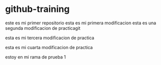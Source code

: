 # github-training
este es mi primer repositorio
esta es mi primera modificacion
esta es una segunda modificacion de practicagit

esta es mi tercera modificacion de practica

esta es mi cuarta modificacion de practica

estoy en mi rama de prueba 1